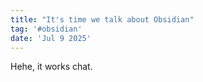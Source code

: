 ```yaml
---
title: "It's time we talk about Obsidian"
tag: '#obsidian'
date: 'Jul 9 2025'
---
```


Hehe, it works chat.


